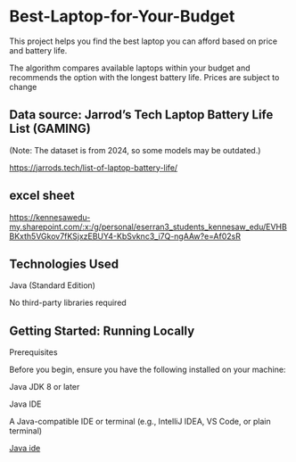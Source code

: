 # Best-Laptop-for-Your-Budget

This project helps you find the best laptop you can afford based on price and battery life.

The algorithm compares available laptops within your budget and recommends the option with the longest battery life. Prices are subject to change


## Data source: Jarrod’s Tech Laptop Battery Life List (GAMING)

(Note: The dataset is from 2024, so some models may be outdated.)


https://jarrods.tech/list-of-laptop-battery-life/


## excel sheet 

https://kennesawedu-my.sharepoint.com/:x:/g/personal/eserran3_students_kennesaw_edu/EVHBBKxth5VGkov7fKSjxzEBUY4-KbSvknc3_i7Q-ngAAw?e=Af02sR

## Technologies Used

Java (Standard Edition)

No third-party libraries required

## Getting Started: Running Locally

Prerequisites

Before you begin, ensure you have the following installed on your machine:

Java JDK 8 or later

Java IDE

A Java-compatible IDE or terminal (e.g., IntelliJ IDEA, VS Code, or plain terminal)

[Java ide](https://www.jetbrains.com/idea/)
